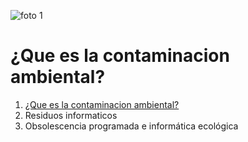![foto 1](https://www.eadic.com/wp-content/uploads/2017/04/Foto17.jpg)
# ¿Que es la contaminacion ambiental?

1. [¿Que es la contaminacion ambiental?](contaminacion.md)
2. Residuos informaticos
3. Obsolescencia programada e informática ecológica 
